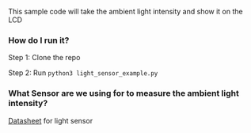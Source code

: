 This sample code will take the ambient light intensity and show it on the LCD

### How do I run it?

Step 1: Clone the repo

Step 2: Run `python3 light_sensor_example.py`

### What Sensor are we using for to measure the ambient light intensity?

[Datasheet](https://www.vishay.com/docs/84286/veml7700.pdf) for light sensor



